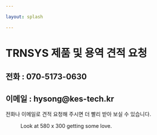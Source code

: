 ```yaml
---

layout: splash

---
```


<h1>TRNSYS 제품 및 용역 견적 요청</h1>
<h2>전화 : 070-5173-0630</h2>
<h2>이메일 : hysong@kes-tech.kr</h2>

전화나 이메일로 견적 요청해 주시면 더 빨리 받아 보실 수 있습니다. 

<figure claass="align-center">
	<img src="{{ site.url }}/assets/images/image-alignment-580x300.jpg" alt="">
	<figcaption>Look at 580 x 300 getting some love.</figcaption>
</figure>

